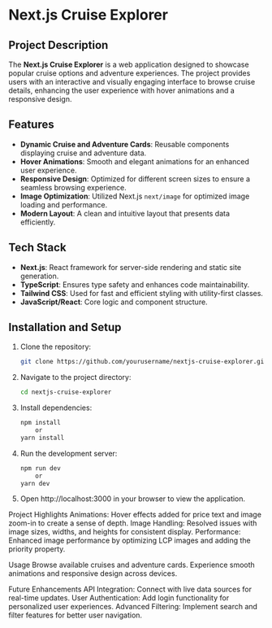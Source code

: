 # Next.js Cruise Explorer

## Project Description
The **Next.js Cruise Explorer** is a web application designed to showcase popular cruise options and adventure experiences. The project provides users with an interactive and visually engaging interface to browse cruise details, enhancing the user experience with hover animations and a responsive design.

## Features
- **Dynamic Cruise and Adventure Cards**: Reusable components displaying cruise and adventure data.
- **Hover Animations**: Smooth and elegant animations for an enhanced user experience.
- **Responsive Design**: Optimized for different screen sizes to ensure a seamless browsing experience.
- **Image Optimization**: Utilized Next.js `next/image` for optimized image loading and performance.
- **Modern Layout**: A clean and intuitive layout that presents data efficiently.

## Tech Stack
- **Next.js**: React framework for server-side rendering and static site generation.
- **TypeScript**: Ensures type safety and enhances code maintainability.
- **Tailwind CSS**: Used for fast and efficient styling with utility-first classes.
- **JavaScript/React**: Core logic and component structure.

## Installation and Setup
1. Clone the repository:
   ```bash
   git clone https://github.com/yourusername/nextjs-cruise-explorer.git
2. Navigate to the project directory:
   ```bash
   cd nextjs-cruise-explorer
3. Install dependencies:
   ```bash
   npm install
       or
   yarn install
4. Run the development server:
   ```bash
   npm run dev
       or
   yarn dev
5. Open http://localhost:3000 in your browser to view the application.

Project Highlights
Animations: Hover effects added for price text and image zoom-in to create a sense of depth.
Image Handling: Resolved issues with image sizes, widths, and heights for consistent display.
Performance: Enhanced image performance by optimizing LCP images and adding the priority property.


Usage
Browse available cruises and adventure cards.
Experience smooth animations and responsive design across devices.

Future Enhancements
API Integration: Connect with live data sources for real-time updates.
User Authentication: Add login functionality for personalized user experiences.
Advanced Filtering: Implement search and filter features for better user navigation.


